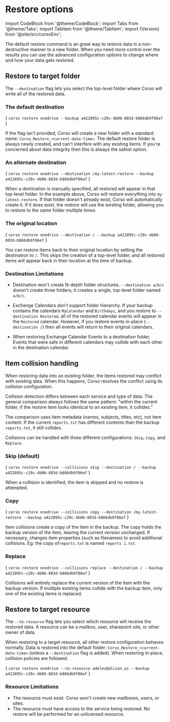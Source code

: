 # Restore options

import CodeBlock from '@theme/CodeBlock';
import Tabs from '@theme/Tabs';
import TabItem from '@theme/TabItem';
import {Version} from '@site/src/corsoEnv';

The default restore command is an great way to restore data in a non-destructive
manner to a new folder. When you need more control over the results you can
use the advanced configuration options to change where and how your data
gets restored.

## Restore to target folder

The `--destination` flag lets you select the top-level folder where Corso will
write all of the restored data.

### The default destination

<CodeBlock language="bash">{
    `corso restore onedrive --backup a422895c-c20c-4b06-883d-b866db9f86ef`
}</CodeBlock>

If the flag isn't provided, Corso will create a new folder with a standard name:
`Corso_Restore_<current-date-time>`. The default restore folder is always newly
created, and can't interfere with any existing items. If you're concerned about
data integrity then this is always the safest option.

### An alternate destination

<CodeBlock language="bash">{
    `corso restore onedrive --destination /my-latest-restore --backup a422895c-c20c-4b06-883d-b866db9f86ef`
}</CodeBlock>

When a destination is manually specified, all restored will appear in that top-level
folder. In the example above, Corso will restore everything into `my-latest-restore`.
If that folder doesn't already exist, Corso will automatically create it. If it does
exist, the restore will use the existing folder, allowing you to restore to the same
folder multiple times.

### The original location

<CodeBlock language="bash">{
    `corso restore onedrive --destination / --backup a422895c-c20c-4b06-883d-b866db9f86ef`
}</CodeBlock>

You can restore items back to their original location by setting the destination
to `/`. This skips the creation of a top-level folder, and all restored items will
appear back in their location at the time of backup.

### Destination Limitations

* Destination won't create N-depth folder structures. `--destination a/b/c`
doesn't create three folders; it creates a single, top-level folder named `a/b/c`.

* Exchange Calendars don't support folder hierarchy. If your backup contains the
calendars `MyCalendar` and `Birthdays`, and you restore to `--destination Restored`,
all of the restored calendar events will appear in the `Restored` calendar. However,
if you restore events in-place (`--destination /`) then all events will return to
their original calendars.

* When restoring Exchange Calendar Events to a destination folder, Events that were
safe in different calendars may collide with each other in the destination calendar.

## Item collision handling

When restoring data into an existing folder, the items restored may conflict
with existing data. When this happens, Corso resolves the conflict using its
collision configuration.

Collision detection differs between each service and type of data. The general
comparison always follows the same pattern: "within the current folder, if the
restore item looks identical to an existing item, it collides."

The comparison uses item metadata (names, subjects, titles, etc), not item content.
If the current `reports.txt` has different contents than the backup `reports.txt`,
it still collides.

Collisions can be handled with three different configurations: `Skip`, `Copy`,
and `Replace`.

### Skip (default)

<CodeBlock language="bash">{
    `corso restore onedrive --collisions skip --destination / --backup a422895c-c20c-4b06-883d-b866db9f86ef`
}</CodeBlock>

When a collision is identified, the item is skipped and
no restore is attempted.

### Copy

<CodeBlock language="bash">{
    `corso restore onedrive --collisions copy --destination /my-latest-restore --backup a422895c-c20c-4b06-883d-b866db9f86ef`
}</CodeBlock>

Item collisions create a copy of the item in the backup. The copy holds the backup
version of the item, leaving the current version unchanged. If necessary, changes
item properties (such as filenames) to avoid additional collisions. Eg:
the copy of`reports.txt` is named `reports 1.txt`.

### Replace

<CodeBlock language="bash">{
    `corso restore onedrive --collisions replace --destination / --backup a422895c-c20c-4b06-883d-b866db9f86ef`
}</CodeBlock>

Collisions will entirely replace the current version of the item with the backup
version. If multiple existing items collide with the backup item, only one of the
existing items is replaced.

## Restore to target resource

The `--to-resource` flag lets you select which resource will receive the restored data.
A resource can be a mailbox, user, sharepoint site, or other owner of data.

When restoring to a target resource, all other restore configuration behaves normally.
Data is restored into the default folder: `Corso_Restore_<current-date-time>` (unless a
`--destination` flag is added). When restoring in-place, collision policies are followed.

<CodeBlock language="bash">{
    `corso restore onedrive --to-resource adelev@alcion.ai --backup a422895c-c20c-4b06-883d-b866db9f86ef`
}</CodeBlock>

### Resource Limitations

* The resource must exist. Corso won't create new mailboxes, users, or sites.
* The resource must have access to the service being restored. No restore will be
performed for an unlicensed resource.
